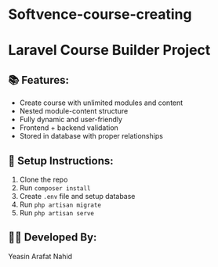 # Softvence-course-creating


# Laravel Course Builder Project

## 📚 Features:
- Create course with unlimited modules and content
- Nested module-content structure
- Fully dynamic and user-friendly
- Frontend + backend validation
- Stored in database with proper relationships

## 🚀 Setup Instructions:
1. Clone the repo
2. Run `composer install`
3. Create `.env` file and setup database
4. Run `php artisan migrate`
5. Run `php artisan serve`

## 👨‍💻 Developed By:
Yeasin Arafat Nahid

